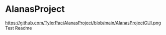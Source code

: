 # AlanasProject
 https://github.com/TylerPac/AlanasProject/blob/main/AlanasProjectGUI.png
Test Readme
